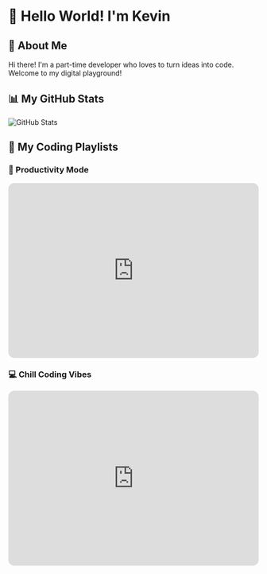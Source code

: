 # 👋 Hello World! I'm Kevin 

## 🚀 About Me 
Hi there! I'm a part-time developer who loves to turn ideas into code. Welcome to my digital playground!

## 📊 My GitHub Stats 
<picture>
  <source 
    srcset="https://github-readme-stats.vercel.app/api?username=yourusername&show_icons=true&theme=dark"
    media="(prefers-color-scheme: dark)"
  />
  <source
    srcset="https://github-readme-stats.vercel.app/api?username=yourusername&show_icons=true&theme=default"
    media="(prefers-color-scheme: light), (prefers-color-scheme: no-preference)"
  />
  <img src="https://github-readme-stats.vercel.app/api?username=yourusername&show_icons=true" alt="GitHub Stats" />
</picture>


## 🎵 My Coding Playlists

### 🚀 Productivity Mode
<iframe style="border-radius:12px" src="https://open.spotify.com/embed/playlist/0YW9WmgP16EuGNjN1chaDR?utm_source=generator" width="100%" height="352" frameBorder="0" allowfullscreen="" allow="autoplay; clipboard-write; encrypted-media; fullscreen; picture-in-picture" loading="lazy"></iframe>

### 💻 Chill Coding Vibes
<iframe style="border-radius:12px" src="https://open.spotify.com/embed/playlist/3lzGsM8FdGUWbX0yUoPp3f?utm_source=generator" width="100%" height="352" frameBorder="0" allowfullscreen="" allow="autoplay; clipboard-write; encrypted-media; fullscreen; picture-in-picture" loading="lazy"></iframe>

<!--
**kevschroeder99/kevschroeder99** is a ✨ _special_ ✨ repository because its `README.md` (this file) appears on your GitHub profile.

Here are some ideas to get you started:

- 🔭 I’m currently working on ...
- 🌱 I’m currently learning ...
- 👯 I’m looking to collaborate on ...
- 🤔 I’m looking for help with ...
- 💬 Ask me about ...
- 📫 How to reach me: ...
- 😄 Pronouns: ...
- ⚡ Fun fact: ...
-->
